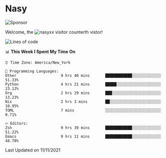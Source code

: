 # Nasy

<!--
<p align="center">
<img height="200" src="https://github-readme-stats.vercel.app/api?username=nasyxx&count_private=true&show_icons=true&theme=dracula&include_all_commits=true"/>
<img height="200" src="https://github-readme-stats.vercel.app/api/top-langs/?username=nasyxx&theme=dracula&hide=html,jupyter+notebook&count_private=true&show_icons=true"/>
</p>

  
----------------
-->

![Sponsor](https://img.shields.io/static/v1.svg?label=Sponsor&message=%E2%9D%A4&logo=GitHub&style=flat&color=pink)
 
Welcome, the ![nasyxx visitor counter](https://count.getloli.com/get/@nasyxx?theme=rule34)th vistor!
 
<!--START_SECTION:waka-->
![Lines of code](https://img.shields.io/badge/From%20Hello%20World%20I%27ve%20Written-5.4%20million%20lines%20of%20code-blue)

📊 **This Week I Spent My Time On** 

```text
⌚︎ Time Zone: America/New_York

💬 Programming Languages: 
Other                    9 hrs 40 mins       ████████████░░░░░░░░░░░░░   51.33% 
Python                   4 hrs 21 mins       █████░░░░░░░░░░░░░░░░░░░░   23.12% 
Org                      2 hrs 29 mins       ███░░░░░░░░░░░░░░░░░░░░░░   13.23% 
Nix                      2 hrs 3 mins        ██░░░░░░░░░░░░░░░░░░░░░░░   10.95% 
TOML                     7 mins              ░░░░░░░░░░░░░░░░░░░░░░░░░   0.71%

🔥 Editors: 
Zsh                      9 hrs 39 mins       ████████████░░░░░░░░░░░░░   51.22% 
Emacs                    9 hrs 11 mins       ████████████░░░░░░░░░░░░░   48.78%

```


 Last Updated on 11/11/2021
<!--END_SECTION:waka-->

<!-- ![visitors](https://visitor-badge.laobi.icu/badge?page_id=nasyxx.nasyxx) -->
